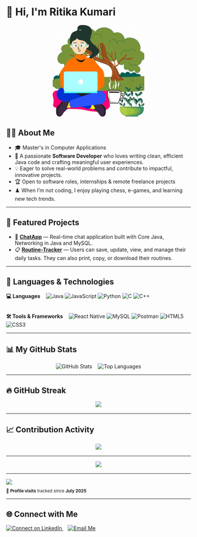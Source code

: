 # 👋 Hi, I'm Ritika Kumari

<p align="center">
<img src="https://github.com/Cayra19/Cayra19/blob/main/girlCoder.gif?raw=true" width="250"/></p>


## 👩‍💻 About Me

- 🎓 Master's in Computer Applications  
- 🌱 A passionate **Software Developer** who loves writing clean, efficient Java code and crafting meaningful user experiences.  
- 💡 Eager to solve real-world problems and contribute to impactful, innovative projects.  
- 🏆 Open to software roles, internships & remote freelance projects
- ♟️ When I’m not coding, I enjoy playing chess, e-games, and learning new tech trends.
---

## 💼 Featured Projects

- 🔗 [**ChatApp**](https://github.com/Cayra19/ChatApp) — Real-time chat application built with Core Java, Networking in Java and MySQL.  
- 📋 [**Routine-Tracker**](https://github.com/developerOfIndia/Routine-Tracker) — Users can save, update, view, and manage their daily tasks. They can also print, copy, or download their routines.

----

## 🚀 Languages & Technologies
<p>
    <strong>💻 Languages</strong> &nbsp;&nbsp;
  <img src="https://cdn.jsdelivr.net/gh/devicons/devicon/icons/java/java-original.svg" width="40" title="Java"/>
  <img src="https://cdn.jsdelivr.net/gh/devicons/devicon/icons/javascript/javascript-original.svg" width="40" title="JavaScript"/>
  <img src="https://cdn.jsdelivr.net/gh/devicons/devicon/icons/python/python-original.svg" width="40" title="Python"/>
  <img src="https://cdn.jsdelivr.net/gh/devicons/devicon/icons/c/c-original.svg" width="40" title="C"/>
  <img src="https://cdn.jsdelivr.net/gh/devicons/devicon/icons/cplusplus/cplusplus-original.svg" width="40" title="C++"/><br/><br/>
</p>
<p>
 <strong>🛠️ Tools & Frameworks</strong> &nbsp;&nbsp;
  <img src="https://img.shields.io/badge/React_Native-20232A?style=flat-square&logo=react&logoColor=61DAFB" title="React Native"/>
  <img src="https://cdn.jsdelivr.net/gh/devicons/devicon/icons/mysql/mysql-original-wordmark.svg" width="50" title="MySQL"/>
  <img src="https://img.shields.io/badge/Postman-FF6C37?style=flat-square&logo=postman&logoColor=white" title="Postman"/>
  <img src="https://cdn.jsdelivr.net/gh/devicons/devicon/icons/html5/html5-original.svg" width="40" title="HTML5"/>
  <img src="https://cdn.jsdelivr.net/gh/devicons/devicon/icons/css3/css3-original.svg" width="40" title="CSS3"/>
</p>


---

## 📊 My GitHub Stats

<p align="center">
  <img src="https://github-readme-stats.vercel.app/api?username=Cayra19&show_icons=true&theme=transparent" alt="GitHub Stats" height="180"/>
  &nbsp;&nbsp;
  <img src="https://github-readme-stats.vercel.app/api/top-langs/?username=Cayra19&layout=compact&theme=transparent" alt="Top Languages" height="180"/>
</p>


---

## 🔥 GitHub Streak

<p align="center">
<img src="https://github-readme-streak-stats.herokuapp.com?user=Cayra19&theme=transparent"/>
</p>

---

## 📈 Contribution Activity

<p align="center">
  <img src="https://github-readme-activity-graph.vercel.app/graph?username=Cayra19&theme=github-compact"/>
</p>

---

<p align="center">
  <img src="https://github-profile-trophy.vercel.app/?username=Cayra19&theme=flat&no-bg=true&margin-w=10&row=1"/>
</p>

---

<p align="left">
  <img src="https://komarev.com/ghpvc/?username=Cayra19&label=Profile%20views&color=0e75b6&style=flat"/>
  <br>
  <sub>👀 <strong>Profile visits</strong> tracked since <strong>July 2025</strong></sub>
</p>

---

## 🌐 Connect with Me

<p align="left">
  <a href="https://www.linkedin.com/in/ritika-kumari19/" target="_blank">
    <img src="https://img.icons8.com/fluent/48/000000/linkedin.png" title="Connect on LinkedIn"/>
  </a>
  &nbsp;&nbsp;
  <a href="mailto:ritika1905kumari@gmail.com?subject=Feedback&body=Message" target="_blank">
    <img src="https://img.icons8.com/color/48/000000/gmail--v1.png" title="Email Me"/>
  </a>
</p>
